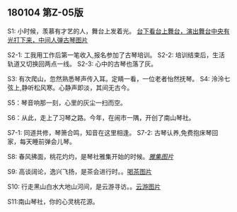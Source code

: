## 180104 第Z-05版



S1: 小时候，羡慕有才艺的人，舞台上发着光。 
[台下看台上舞台，演出舞台中央有光打下来，中间人弹古琴图片](https://github.com/nanshanqinshe/GuqinAdoBP/blob/master/pic/S1.jpg)

S2-1: 工我用工作后第一笔收入,报名参加了古琴培训。
S2-2: 培训结束后，生活轨道又切换回两点一线。
S2-3: 心中的古琴也落了灰。

S3: 有次爬山，忽然熟悉琴声传入耳。定睛一看，一位老者怡然抚琴。
S4: 泠泠七弦上,静听松风寒。心静声即淡，其间无古今。

S5：琴音响那一刻，心里的灰尘一扫而空。



S6：从此，走上了习琴之路。今年，在闹市一隅，开创了南山琴社。


S7-1: 同道共修，琴箫合鸣，知音在这里相逢。
S7-2: 古琴认养,免费抱床琴回家，每天睡前弹会儿琴。

S8: 春风拂面，桃花灼灼，是琴社雅集开始的时候。*[雅集图片](https://user-images.githubusercontent.com/3715247/34509407-7c4936f0-f084-11e7-84b0-8b5fdf2cfa53.jpg)*

S9: 高谈阔论，逸兴飞扬，是茶会进行时。。[喝茶图片](https://user-images.githubusercontent.com/3715247/34509232-7d5607aa-f082-11e7-9ed9-4a2a14d99ec0.jpg)

S10: 行走黑山白水大地山河间，是云游寻访。。[云游图片](https://user-images.githubusercontent.com/3715247/34509233-7d8d1448-f082-11e7-8826-fa1f7a4ed0a2.jpg)

S11:南山琴社，你的心灵桃花源。  
